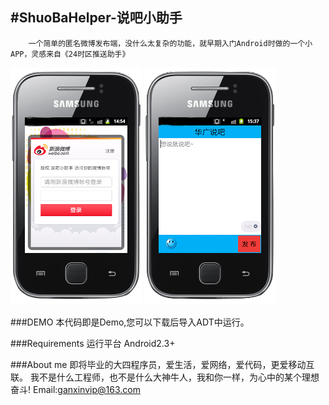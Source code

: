 #ShuoBaHelper-说吧小助手
---------------------
		一个简单的匿名微博发布端，没什么太复杂的功能，就早期入门Android时做的一个小APP，灵感来自《24时区推送助手》

![github](https://github.com/GanxinWang/ShuoBaHelper/blob/master/show1.png "说吧小助手")
![github](https://github.com/GanxinWang/ShuoBaHelper/blob/master/show2.png "说吧小助手")


###DEMO
		本代码即是Demo,您可以下载后导入ADT中运行。

###Requirements
		运行平台 Android2.3+

###About me
		即将毕业的大四程序员，爱生活，爱网络，爱代码，更爱移动互联。
		我不是什么工程师，也不是什么大神牛人，我和你一样，为心中的某个理想奋斗!
		Email:ganxinvip@163.com
